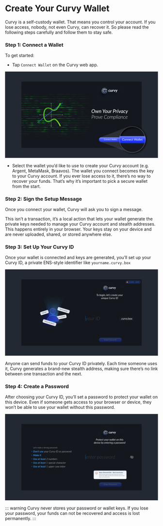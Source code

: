 # Create Your Curvy Wallet

Curvy is a self-custody wallet. That means you control your account. If you lose access, nobody, not even Curvy, can recover it. 
So please read the following steps carefully and follow them to stay safe.

### Step 1: Connect a Wallet

To get started:

- Tap `Connect Wallet` on the Curvy web app.
  
![Connect Wallet](./public/images/connect_wallet.png)

- Select the wallet you’d like to use to create your Curvy account (e.g. Argent, MetaMask, Braavos).
  The wallet you connect becomes the key to your Curvy account. If you ever lose access to it, there’s no way to recover your funds. That’s why it’s important to pick a secure wallet from the start.

### Step 2: Sign the Setup Message

Once you connect your wallet, Curvy will ask you to sign a message.

This isn’t a transaction, it’s a local action that lets your wallet generate the private keys needed to manage your Curvy account and stealth addresses. This happens entirely in your browser. Your keys stay on your device and are never uploaded, shared, or stored anywhere else.

### Step 3: Set Up Your Curvy ID

Once your wallet is connected and keys are generated, you’ll set up your Curvy ID, a private ENS-style identifier like `yourname.curvy.box`

![Set Up Your Curvy ID](./public/images/set_up_curvyid.png)

Anyone can send funds to your Curvy ID privately. Each time someone uses it, Curvy generates a brand-new stealth address, making sure there’s no link between one transaction and the next.

### Step 4: Create a Password

After choosing your Curvy ID, you’ll set a password to protect your wallet on this device. Even if someone gets access to your browser or device, they won’t be able to use your wallet without this password.

![Create a Password](./public/images/create_password.png)

::: warning
Curvy never stores your password or wallet keys. If you lose your password, your funds can not be recovered and access is lost permanently.
:::
